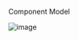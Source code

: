 Component Model

![image](https://user-images.githubusercontent.com/69412064/121642895-cd69c480-ca99-11eb-816b-cfed2611bb75.png)
